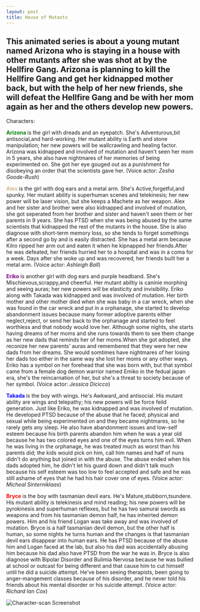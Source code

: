 ```yaml
---
layout: post
title: House of Mutants
---
```

This animated series is about a young mutant named Arizona who is staying in a house with other mutants after she was shot at by the Hellfire Gang. Arizona is planning to kill the Hellfire Gang and get her kidnapped mother back, but with the help of her new friends, she will defeat the Hellfire Gang and be with her mom again as her and the others develop new powers.
---
Characters:
   
   <a style="color:green; font-weight:bold"> Arizona </a> is the girl with dreads and an eyepatch. She's Adventurous,bit antisocial,and hard-working. Her mutant ability is Earth and stone manipulation; her new powers will be wallcrawling and healing factor. Arizona was kidnapped and involved of mutation and haven't seen her mom in 5 years, she also have nightmares of her memories of being experimented on. She got her eye gouged out as a punishment for disobeying an order that the scientists gave her. (Voice actor: *Zesha Goode-Rush*)
   
   <a style="color:tan; font-weight:bold"> Alex </a> is the girl with dog ears and a metal arm. She's Active,forgetful,and spunky. Her mutant ability is superhuman scenes and telekinesis; her new power will be laser vision, but she keeps a Machete as her weapon. Alex and her sister and brother were also kidnapped and involved of mutation, she got seperated from her brother and sister and haven't seen them or her parents in 9 years. She has PTSD when she was being abused by the same scientists that kidnapped the rest of the mutants in the house. She is also diagnose with short-term memory loss, so she tends to forget somethings after a second go by and is easily distracted. She has a metal arm because Kilro ripped her arm out and eaten it when he kipnapped her friends.After he was defeated, her friends hurried her to a hospital and was in a coma for a week. Days after she woke up and was recovered, her friends built her a metal arm. (Voice actor: *Ashleigh Ball*)
   
   <a style="color:purple; font-weight:bold"> Eriko </a> is another girl with dog ears and purple headband. She's Mischievous,scrappy,and cheerful. Her mutant abiltiy is caninie morphing and seeing auras; her new powers will be elasticity and invisibility. Eriko along with Takada was kidnapped and was involved of mutation. Her birth mother and other mother died when she was baby in a car wreck, when she was found in the car wreck and put in a orphanage, she started to develop abandonment issues because many former adoptive parents either neglect,reject, or send her back to the orphanage and started to feel worthless and that nobody would love her. Although some nights, she starts having dreams of her moms and she runs towards them to see them change as her new dads that reminds her of her moms.When she got adopted, she reconize her new parents' auras and remembered that they were her new dads from her dreams. She would somtimes have nightmares of her losing her dads too either in the same way she lost her moms or any other ways. Eriko has a symbol on her forehead that she was born with, but that symbol came from a female dog demon warrior named Emiko in the fedual japan era, she's the reincarnation of her, but she's a threat to society because of her symbol. (Voice actor: *Jessica Dicicco*)
   
   <a style="color:blue; font-weight:bold"> Takada </a> is the boy with wings. He's Awkward,,and antisocial. His mutant ability are wings and telepathy; his new powers will be force feild generation. Just like Eriko, he was kidnapped and was involved of mutation. He developed PTSD because of the abuse that he faced; physical and sexual while being experimented on and they became nightmares, so he rarely gets any sleep. He also have abandonment issues and low-self esteem because his birth parents abandon him when he was a year old because he has two colored eyes and one of the eyes turns him evil. When he was living in the orphanage, he was treated much as worst than his parents did; the kids would pick on him, call him names and half of nuns didn't do anything but joined in with the abuse. The abuse ended when his dads adopted him, he didn't let his guard down and didn't talk much because his self esteem was too low to feel accepted and safe and he was still ashame of eyes that he had his hair cover one of eyes. (Voice actor: *Micheal Sinterniklaas*)
   
   <a style="color:red; font-weight:bold"> Bryce </a> is the boy with tasmanian devil ears. He's Mature,stubborn,tsundere. His mutant ability is telekinesis and mind reading; his new powers will be pyrokinesis and superhuman reflexes, but he has two samurai swords as weapons and from his tasmanian demon half, he has inheirted demon powers. Him and his friend Logan was take away and was involved of mutation. Bryce is a half tasmanian devil demon, but the other half is human, so some nights he turns human and the changes is that tasmanian devil ears disappear into human ears. He has PTSD because of the abuse him and Logan faced at the lab, but also his dad was accidentally abusing him because his dad also have PTSD from the war he was in. Bryce is also diagnose with Bipolar Disorder and Bulimia Nervosa because he was bullied at school or outcast for being different and that cause him to cut himself until he did a suicide attempt. He've been seeing therapists, been going to anger-mangement classes because of his disorder, and he never told his friends about his mental disorder or his suicide attempt. (Voice actor: *Richard Ian Cox*)


![Character-scan Screenshot]({{site.baseurl}}/images/2018-06-20-character-scan.png "Character-scan Screenshot")
